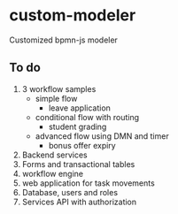 # custom-modeler
 Customized bpmn-js modeler


## To do
1. 3 workflow samples
	* simple flow
		* leave application
	* conditional flow with routing
		* student grading
	* advanced flow using DMN and timer
		* bonus offer expiry
2. Backend services
3. Forms and transactional tables
4. workflow engine
5. web application for task movements
6. Database, users and roles
7. Services API with authorization

